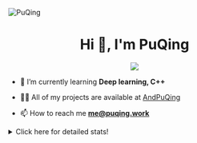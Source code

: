 ![PuQing](https://user-images.githubusercontent.com/27223114/171565019-9a56fae6-b08b-421f-99db-7e830da42371.png)

<h1 align="center">Hi 👋, I'm PuQing</h1>

<p align="center">
  <img src="https://github-widgetbox.vercel.app/api/profile?username=AndPuQing&data=followers,repositories,stars,commits"/>
</p>

- 🌱 I’m currently learning **Deep learning, C++**

- 👨‍💻 All of my projects are available at [AndPuQing](https://github.com/AndPuQing)

- 📫 How to reach me **me@puqing.work**

<details>
<summary>Click here for detailed stats!</summary>

<!--START_SECTION:waka-->
**I'm a Night 🦉** 

```text
🌞 Morning    37 commits     ██░░░░░░░░░░░░░░░░░░░░░░░   9.61% 
🌆 Daytime    142 commits    █████████░░░░░░░░░░░░░░░░   36.88% 
🌃 Evening    123 commits    ████████░░░░░░░░░░░░░░░░░   31.95% 
🌙 Night      83 commits     █████░░░░░░░░░░░░░░░░░░░░   21.56%

```


📊 **This Week I Spent My Time On** 

```text
💬 Programming Languages: 
C++                      7 hrs 46 mins       ██████████░░░░░░░░░░░░░░░   41.04% 
Python                   7 hrs 14 mins       █████████░░░░░░░░░░░░░░░░   38.25% 
Jupyter Notebook         2 hrs 42 mins       ███░░░░░░░░░░░░░░░░░░░░░░   14.31% 
C                        41 mins             █░░░░░░░░░░░░░░░░░░░░░░░░   3.62% 
Markdown                 19 mins             ░░░░░░░░░░░░░░░░░░░░░░░░░   1.75%

🔥 Editors: 
VS Code                  18 hrs 57 mins      █████████████████████████   100.0%

💻 Operating System: 
Mac                      14 hrs 31 mins      ███████████████████░░░░░░   76.6% 
Windows                  3 hrs 32 mins       ████░░░░░░░░░░░░░░░░░░░░░   18.67% 
Linux                    53 mins             █░░░░░░░░░░░░░░░░░░░░░░░░   4.73%

```


<!--END_SECTION:waka-->
</details>
